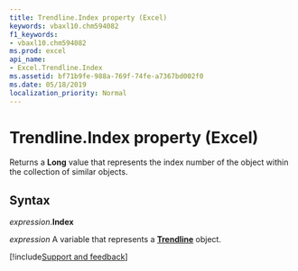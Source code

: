 ```yaml
---
title: Trendline.Index property (Excel)
keywords: vbaxl10.chm594082
f1_keywords:
- vbaxl10.chm594082
ms.prod: excel
api_name:
- Excel.Trendline.Index
ms.assetid: bf71b9fe-988a-769f-74fe-a7367bd002f0
ms.date: 05/18/2019
localization_priority: Normal
---
```



# Trendline.Index property (Excel)

Returns a **Long** value that represents the index number of the object within the collection of similar objects.


## Syntax

_expression_.**Index**

_expression_ A variable that represents a **[Trendline](Excel.Trendline(object).md)** object.




[!include[Support and feedback](~/includes/feedback-boilerplate.md)]